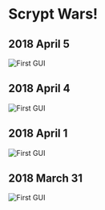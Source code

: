 # Scrypt Wars!

## 2018 April 5

![First GUI](https://github.com/abaines-vt/scrypt-wars/blob/master/news/Capture3.PNG)

## 2018 April 4

![First GUI](https://github.com/abaines-vt/scrypt-wars/blob/master/news/Capture2.PNG)

## 2018 April 1

![First GUI](https://github.com/abaines-vt/scrypt-wars/blob/master/news/Capture1.PNG)

## 2018 March 31

![First GUI](https://github.com/abaines-vt/scrypt-wars/blob/master/news/Capture.PNG)
